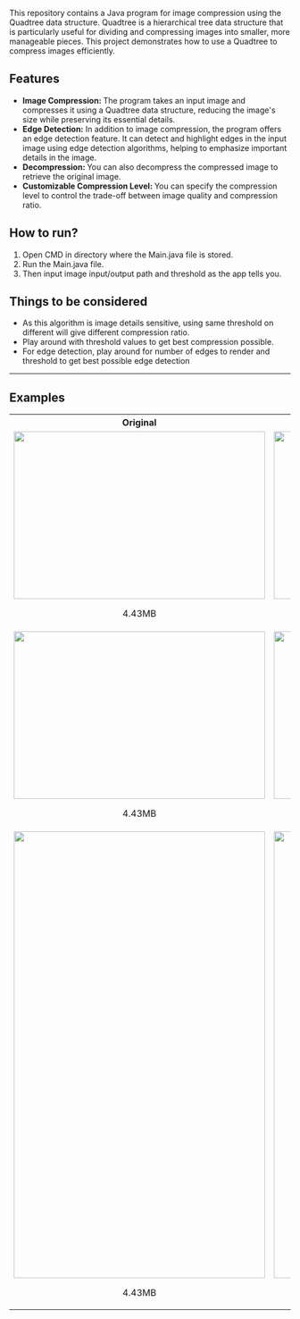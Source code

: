 <p>This repository contains a Java program for image compression using the Quadtree data structure. Quadtree is a hierarchical tree data structure that is particularly useful for dividing and compressing images into smaller, more manageable pieces. This project demonstrates how to use a Quadtree to compress images efficiently.</p>

<h2>Features</h2>
<ul>
  <li>
    <strong>Image Compression: </strong> The program takes an input image and compresses it using a Quadtree data structure, reducing the image's size while preserving its essential details.
  </li>
  <li>
    <strong>Edge Detection:</strong> In addition to image compression, the program offers an edge detection feature. It can detect and highlight edges in the input image using edge detection algorithms, helping to emphasize important details in the image.
  </li>
  <li>
  <strong>Decompression: </strong> You can also decompress the compressed image to retrieve the original image.
  </li>  
  <li>
    <strong>Customizable Compression Level: </strong> You can specify the compression level to control the trade-off between image quality and compression ratio.
  </li>
</ul>
<h2>How to run?</h2>
<ol>
  <li>
    Open CMD in directory where the Main.java file is stored.
  </li>
  <li>
    Run the Main.java file.
  </li>
  <li>
    Then input image input/output path and threshold as the app tells you. 
  </li>
</ol>
<h2>Things to be considered</h2>
<ul>
  <li>As this algorithm is image details sensitive, using same threshold on different will give different compression ratio.</li>
  <li>Play around with threshold values to get best compression possible.</li>
  <li>For edge detection, play around for number of edges to render and threshold to get best possible edge detection</li>
</ul>
<hr>
<h2>Examples</h2>
<table>
  <tr>
    <th>
      Original
    </th>
    <th>
      Compressed
    </th>
  </tr>
  <tr>
    <td>
    <img height="300" width="450" src="https://github.com/h-anonymous04/Image-Compression-With-Quadtree/assets/38881836/662c0042-fa66-4443-b622-afb9ff8a602b">
      <p align="center">4.43MB</p>
    </td>
    <td>
    <img height="300" width="450" src="https://github.com/h-anonymous04/Image-Compression-With-Quadtree/assets/38881836/af632daf-9d99-4f30-89aa-0f804f327f8d">
      <p align="center">2.72MB</p>
    </td>
  </tr>
  <tr>
    <td>
    <img height="300" width="450" src="https://github.com/h-anonymous04/Image-Compression-With-Quadtree/assets/38881836/8f18b8df-1598-462d-a5c4-770e7657abb1">
      <p align="center">4.43MB</p>
    </td>
    <td>
    <img height="300" width="450" src="https://github.com/h-anonymous04/Image-Compression-With-Quadtree/assets/38881836/9ff8bdae-031f-4290-a6fa-228b9eec4e17">
      <p align="center">1.19MB</p>
    </td>
  </tr>
  <tr>
    <td>
    <img height="800" width="450" src="https://github.com/h-anonymous04/Image-Compression-With-Quadtree/assets/38881836/e207db8d-2495-4881-ae60-96202ed214be">
      <p align="center">4.43MB</p>
    </td>
    <td>
    <img height="800" width="450" src="https://github.com/h-anonymous04/Image-Compression-With-Quadtree/assets/38881836/8200adc3-c302-42e5-9b38-c77c497281ff">
      <p align="center">1.19MB</p>
    </td>
  </tr>
</table>
